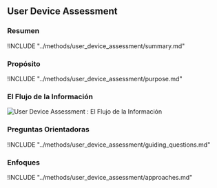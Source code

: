 ## User Device Assessment

### Resumen

!INCLUDE "../methods/user_device_assessment/summary.md"

### Propósito

!INCLUDE "../methods/user_device_assessment/purpose.md"

### El Flujo de la Información

![User Device Assessment : El Flujo de la Información](images/info_flows/user_device_assessment.svg)

### Preguntas Orientadoras

!INCLUDE "../methods/user_device_assessment/guiding_questions.md"

### Enfoques

!INCLUDE "../methods/user_device_assessment/approaches.md"

